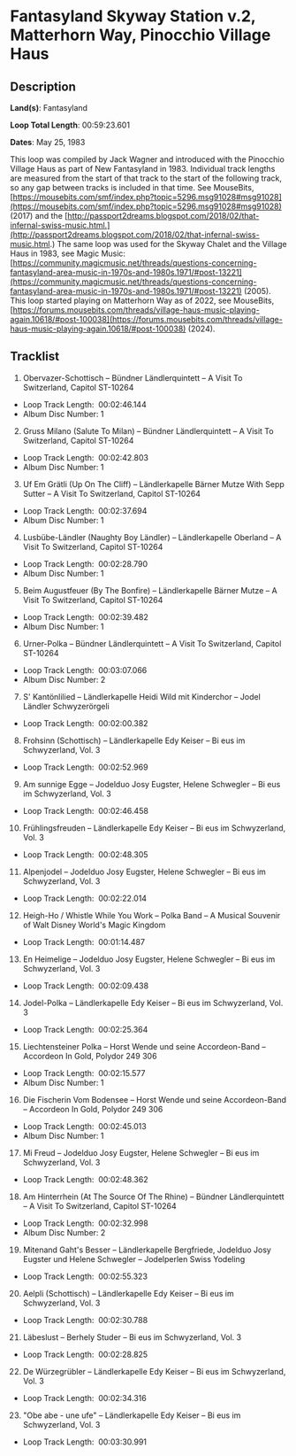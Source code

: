 # Fantasyland Skyway Station v.2, Matterhorn Way, Pinocchio Village Haus

## Description

**Land(s)**: Fantasyland

**Loop Total Length**: 00:59:23.601

**Dates**: May 25, 1983

This loop was compiled by Jack Wagner and introduced with the Pinocchio Village Haus as part of New Fantasyland in 1983. Individual track lengths are measured from the start of that track to the start of the following track, so any gap between tracks is included in that time. See MouseBits, [https://mousebits.com/smf/index.php?topic=5296.msg91028#msg91028](https://mousebits.com/smf/index.php?topic=5296.msg91028#msg91028) (2017) and the [http://passport2dreams.blogspot.com/2018/02/that-infernal-swiss-music.html.](http://passport2dreams.blogspot.com/2018/02/that-infernal-swiss-music.html.) The same loop was used for the Skyway Chalet and the Village Haus in 1983, see Magic Music: [https://community.magicmusic.net/threads/questions-concerning-fantasyland-area-music-in-1970s-and-1980s.1971/#post-13221](https://community.magicmusic.net/threads/questions-concerning-fantasyland-area-music-in-1970s-and-1980s.1971/#post-13221) (2005). This loop started playing on Matterhorn Way as of 2022, see MouseBits, [https://forums.mousebits.com/threads/village-haus-music-playing-again.10618/#post-100038](https://forums.mousebits.com/threads/village-haus-music-playing-again.10618/#post-100038) (2024).

## Tracklist

1. Obervazer-Schottisch – Bündner Ländlerquintett – A Visit To Switzerland, Capitol ST-10264
- Loop Track Length:  00:02:46.144
- Album Disc Number: 1

2. Gruss Milano (Salute To Milan) – Bündner Ländlerquintett – A Visit To Switzerland, Capitol ST-10264
- Loop Track Length:  00:02:42.803
- Album Disc Number: 1

3. Uf Em Grätli (Up On The Cliff) – Ländlerkapelle Bärner Mutze With Sepp Sutter – A Visit To Switzerland, Capitol ST-10264
- Loop Track Length:  00:02:37.694
- Album Disc Number: 1

4. Lusbübe-Ländler (Naughty Boy Ländler) – Ländlerkapelle Oberland – A Visit To Switzerland, Capitol ST-10264
- Loop Track Length:  00:02:28.790
- Album Disc Number: 1

5. Beim Augustfeuer (By The Bonfire) – Ländlerkapelle Bärner Mutze – A Visit To Switzerland, Capitol ST-10264
- Loop Track Length:  00:02:39.482
- Album Disc Number: 1

6. Urner-Polka – Bündner Ländlerquintett – A Visit To Switzerland, Capitol ST-10264
- Loop Track Length:  00:03:07.066
- Album Disc Number: 2

7. S' Kantönlilied – Ländlerkapelle Heidi Wild mit Kinderchor – Jodel Ländler Schwyzerörgeli 
- Loop Track Length:  00:02:00.382

8. Frohsinn (Schottisch) – Ländlerkapelle Edy Keiser – Bi eus im Schwyzerland, Vol. 3 
- Loop Track Length:  00:02:52.969

9. Am sunnige Egge – Jodelduo Josy Eugster, Helene Schwegler – Bi eus im Schwyzerland, Vol. 3 
- Loop Track Length:  00:02:46.458

10. Frühlingsfreuden – Ländlerkapelle Edy Keiser – Bi eus im Schwyzerland, Vol. 3 
- Loop Track Length:  00:02:48.305

11. Alpenjodel – Jodelduo Josy Eugster, Helene Schwegler – Bi eus im Schwyzerland, Vol. 3 
- Loop Track Length:  00:02:22.014

12. Heigh-Ho / Whistle While You Work – Polka Band – A Musical Souvenir of Walt Disney World's Magic Kingdom 
- Loop Track Length:  00:01:14.487

13. En Heimelige – Jodelduo Josy Eugster, Helene Schwegler – Bi eus im Schwyzerland, Vol. 3 
- Loop Track Length:  00:02:09.438

14. Jodel-Polka – Ländlerkapelle Edy Keiser – Bi eus im Schwyzerland, Vol. 3 
- Loop Track Length:  00:02:25.364

15. Liechtensteiner Polka – Horst Wende und seine Accordeon-Band – Accordeon In Gold, Polydor 249 306
- Loop Track Length:  00:02:15.577
- Album Disc Number: 1

16. Die Fischerin Vom Bodensee – Horst Wende und seine Accordeon-Band – Accordeon In Gold, Polydor 249 306
- Loop Track Length:  00:02:45.013
- Album Disc Number: 1

17. Mi Freud – Jodelduo Josy Eugster, Helene Schwegler – Bi eus im Schwyzerland, Vol. 3 
- Loop Track Length:  00:02:48.362

18. Am Hinterrhein (At The Source Of The Rhine) – Bündner Ländlerquintett – A Visit To Switzerland, Capitol ST-10264
- Loop Track Length:  00:02:32.998
- Album Disc Number: 2

19. Mitenand Gaht's Besser – Ländlerkapelle Bergfriede, Jodelduo Josy Eugster und Helene Schwegler – Jodelperlen Swiss Yodeling 
- Loop Track Length:  00:02:55.323

20. Aelpli (Schottisch) – Ländlerkapelle Edy Keiser – Bi eus im Schwyzerland, Vol. 3 
- Loop Track Length:  00:02:30.788

21. Läbeslust – Berhely Studer – Bi eus im Schwyzerland, Vol. 3 
- Loop Track Length:  00:02:28.825

22. De Würzegrübler – Ländlerkapelle Edy Keiser – Bi eus im Schwyzerland, Vol. 3 
- Loop Track Length:  00:02:34.316

23. "Obe abe - une ufe" – Ländlerkapelle Edy Keiser – Bi eus im Schwyzerland, Vol. 3 
- Loop Track Length:  00:03:30.991
